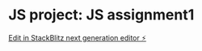 # JS project: JS assignment1

[Edit in StackBlitz next generation editor ⚡️](https://stackblitz.com/~/github.com/hunjoolee90/js-projects-js-basic-assignment1)
